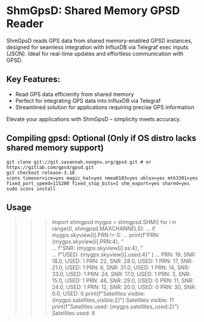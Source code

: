 # ShmGpsD: Shared Memory GPSD Reader

ShmGpsD reads GPS data from shared memory-enabled GPSD instances, designed for seamless integration with InfluxDB via Telegraf exec inputs (JSON). Ideal for real-time updates and effortless communication with GPSD.

## Key Features:

- Read GPS data efficiently from shared memory
- Perfect for integrating GPS data into InfluxDB via Telegraf
- Streamlined solution for applications requiring precise GPS information

Elevate your applications with ShmGpsD – simplicity meets accuracy.

## Compiling gpsd: Optional (Only if OS distro lacks shared memory support)

```
git clone git://git.savannah.nongnu.org/gpsd.git # or https://gitlab.com/gpsd/gpsd.git
git checkout release-3.18
scons timeservice=yes magic_hat=yes nmea0183=yes ublox=yes mtk3301=yes fixed_port_speed=115200 fixed_stop_bits=1 shm_export=yes shared=yes
sudo scons install
```

## Usage
>>> import shmgpsd
>>> mygps = shmgpsd.SHM()
>>> for i in range(0, shmgpsd.MAXCHANNELS):
...     if mygps.skyview[i].PRN != 0:
...         print(f"PRN: {mygps.skyview[i].PRN:4}, " \
...               f"SNR: {mygps.skyview[i].ss:4}, "  \
...               f"USED: {mygps.skyview[i].used:4}"  )
...
PRN:   19, SNR: 18.0, USED:    1
PRN:   22, SNR: 28.0, USED:    1
PRN:   17, SNR: 21.0, USED:    1
PRN:    6, SNR: 31.0, USED:    1
PRN:   14, SNR: 33.0, USED:    1
PRN:   24, SNR: 17.0, USED:    1
PRN:    3, SNR: 15.0, USED:    1
PRN:   46, SNR: 29.0, USED:    0
PRN:   11, SNR: 24.0, USED:    1
PRN:   12, SNR: 20.0, USED:    0
PRN:   30, SNR:  0.0, USED:    0
>>> print(f"Satellites visible: {mygps.satellites_visible:2}")
Satellites visible: 11
>>> print(f"Satellites used:    {mygps.satellites_used:2}")
Satellites used:     8
```
